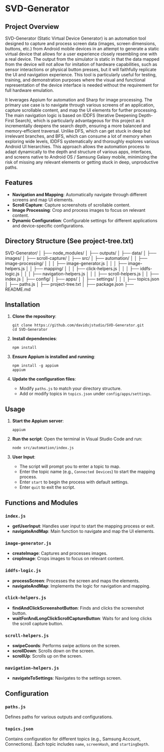 # SVD-Generator

## Project Overview

SVD-Generator (Static Virtual Device Generator) is an automation tool designed to capture and process screen data (images, screen dimensions, buttons, etc.) from Android mobile devices in an attempt to generate a static virtual device that allows for a user experience closely resembling one with a real device. The output from the simulator is static in that the data mapped from the device will not allow for imitation of hardware capabilities, such as sensor interactions or physical button presses, but it will faithfully replicate the UI and navigation experience. This tool is particularly useful for testing, training, and demonstration purposes where the visual and functional representation of the device interface is needed without the requirement for full hardware emulation.

It leverages Appium for automation and Sharp for image processing. The primary use case is to navigate through various screens of an application, capture scrollable content, and map the UI elements for further processing. The main navigation logic is based on IDDFS (Iterative Deepening Depth-First Search), which is particularly advantageous for this project as it incrementally deepens the search depth, ensuring a more balanced and memory-efficient traversal. Unlike DFS, which can get stuck in deep but irrelevant branches, and BFS, which can consume a lot of memory when exploring wide levels, IDDFS systematically and thoroughly explores various Android UI hierarchies. This approach allows the automation process to adapt dynamically to the depth and structure of various apps, interfaces, and screens native to Android OS / Samsung Galaxy mobile, minimizing the risk of missing any relevant elements or getting stuck in deep, unproductive paths.

## Features

- **Navigation and Mapping**: Automatically navigate through different screens and map UI elements.
- **Scroll Capture**: Capture screenshots of scrollable content.
- **Image Processing**: Crop and process images to focus on relevant content.
- **Dynamic Configuration**: Configurable settings for different applications and device-specific configurations.

## Directory Structure (See project-tree.txt)

SVD-Generator/
│
├── node_modules/
│
├── outputs/
│   ├── data/
│   ├── images/
│   ├── scroll-capture/
│
├── src/
│   ├── automation/
│   │   ├── image-processing/
│   │   │   ├── image-generator.js
│   │   │   ├── image-helpers.js
│   │   ├── mapping/
│   │   │   ├── click-helpers.js
│   │   │   ├── iddfs-logic.js
│   │   │   ├── navigation-helpers.js
│   │   │   ├── scroll-helpers.js
│   │   ├── index.js
│
├── config/
│   ├── apps/
│   │   ├── settings/
│   │   │   ├── topics.json
│   ├── paths.js
│
├── project-tree.txt
│
├── package.json
├── README.md

## Installation

1. **Clone the repository**:
    ```
    git clone https://github.com/davidsjstudio/SVD-Generator.git
    cd SVD-Generator
    ```

2. **Install dependencies**:
    ```
    npm install
    ```

3. **Ensure Appium is installed and running**:
    ```
    npm install -g appium
    appium
    ```

4. **Update the configuration files**:
    - Modify `paths.js` to match your directory structure.
    - Add or modify topics in `topics.json` under `config/apps/settings`.

## Usage

1. **Start the Appium server**:
    ```
    appium
    ```

2. **Run the script**:
    Open the terminal in Visual Studio Code and run:
    ```
    node src/automation/index.js
    ```

3. **User Input**:
    - The script will prompt you to enter a topic to map.
    - Enter the topic name (e.g., `Connected Devices`) to start the mapping process.
    - Enter `start` to begin the process with default settings.
    - Enter `quit` to exit the script.

## Functions and Modules

### `index.js`

- **getUserInput**: Handles user input to start the mapping process or exit.
- **navigateAndMap**: Main function to navigate and map the UI elements.

### `image-generator.js`

- **createImage**: Captures and processes images.
- **cropImage**: Crops images to focus on relevant content.

### `iddfs-logic.js`

- **processScreen**: Processes the screen and maps the elements.
- **navigateAndMap**: Implements the logic for navigation and mapping.

### `click-helpers.js`

- **findAndClickScreenshotButton**: Finds and clicks the screenshot button.
- **waitForAndLongClickScrollCaptureButton**: Waits for and long clicks the scroll capture button.

### `scroll-helpers.js`

- **swipeCoords**: Performs swipe actions on the screen.
- **scrollDown**: Scrolls down on the screen.
- **scrollUp**: Scrolls up on the screen.

### `navigation-helpers.js`

- **navigateToSettings**: Navigates to the settings screen.

## Configuration

### `paths.js`

Defines paths for various outputs and configurations.

### `topics.json`

Contains configuration for different topics (e.g., Samsung Account, Connections). Each topic includes `name`, `screenHash`, and `startingDepth`.